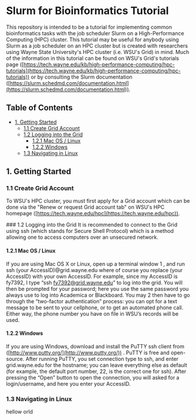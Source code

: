 # Slurm for Bioinformatics Tutorial

This repository is intended to be a tutorial for implementing common bioinformatics tasks with the job scheduler Slurm on a High-Performance Computing (HPC) cluster. This tutorial may be useful for anybody using Slurm as a job scheduler on an HPC cluster but is created with researchers using Wayne State University's HPC cluster (i.e. WSU's Grid) in mind. Much of the information in this tutorial can be found on WSU's Grid's tutorials page ([https://tech.wayne.edu/kb/high-performance-computing/hpc-tutorials](https://tech.wayne.edu/kb/high-performance-computing/hpc-tutorials)) or by consulting the Slurm documentation ([https://slurm.schedmd.com/documentation.html](https://slurm.schedmd.com/documentation.html)).


## Table of Contents
- [1. Getting Started](#getting-started)
   - [1.1 Create Grid Account](#create-account)
   - [1.2 Logging into the Grid](#logging-in)
      - [1.2.1 Mac OS / Linux](#logging-in-mac-linux)
      - [1.2.2 Windows](#logging-in-windows)
   - [1.3 Navigating in Linux](#navigating)

## 1. Getting Started
### 1.1 Create Grid Account
To WSU's HPC cluster, you must first apply for a Grid account which can be done via the "Renew or request Grid account tab" on WSU's HPC homepage ([https://tech.wayne.edu/hpc](https://tech.wayne.edu/hpc)).

###<a name="logging-in"></a>  1.2 Logging into the Grid
It is recommended to connect to the Grid using ssh (which stands for Secure Shell Protocol) which is a method allowing one to access computers over an unsecured network.
#### 1.2.1 Mac OS / Linux
If you are using Mac OS X or Linux, open up a terminal window 1 , and run
ssh (your AccessID)@grid.wayne.edu
where of course you replace (your AccessID) with your own AccessID. For
example, since my AccessID is fy7392, I type “ssh fy7392@grid.wayne.edu”
to log into the grid. You will then be prompted for your password; here you
use the same password you always use to log into Academica or Blackboard.
You may 2 then have to go through the “two-factor authentication” process:
you can opt for a text message to be sent to your cellphone, or to get an
automated phone call. Either way, the phone number you have on file in
WSU’s records will be used.

#### 1.2.2 Windows
If you are using Windows, download and install the PuTTY ssh client from
([http://www.putty.org/](http://www.putty.org/)) . PuTTY is free and open-source. After running
PuTTY, you set connection type to ssh, and enter grid.wayne.edu for the
hostname; you can leave everything else as default (for example, the default
port number, 22, is the correct one for ssh). After pressing the “Open”
button to open the connection, you will asked for a login/username, and
here you enter your AccessID.

### 1.3 Navigating in Linux
hellow orld













